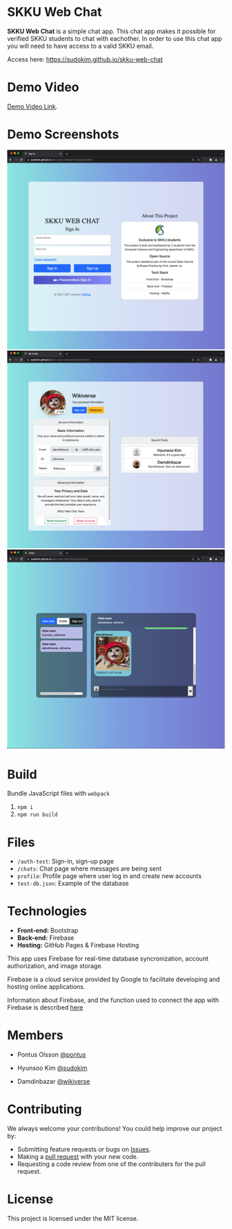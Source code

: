 # SKKU Web Chat

**SKKU Web Chat** is a simple chat app. This chat app makes it possible for verified SKKU students to chat with eachother. In order to use this chat app you will need to have access to a valid SKKU email.

Access here: https://sudokim.github.io/skku-web-chat

# Demo Video
[Demo Video Link](https://www.youtube.com/watch?v=aMtrUmNr1gA).

# Demo Screenshots
![Sign in screen](screenshots/ss1.png)
![Profile screen](screenshots/ss2.png)
![Chat screen](screenshots/ss3.png)

# Build

Bundle JavaScript files with `webpack`

1. `npm i`
2. `npm run build`

# Files

- `/auth-test`: Sign-in, sign-up page
- `/chats`: Chat page where messages are being sent
- `profile`: Profile page where user log in and create new accounts
- `test-db.json`: Example of the database

# Technologies
   - **Front-end:** Bootstrap
   - **Back-end:** Firebase
   - **Hosting:** GitHub Pages & Firebase Hosting

This app uses Firebase for real-time database syncronization, account authorization, and image storage. 

Firebase is a cloud service provided by Google to facilitate developing and hosting online applications.

Information about Firebase, and the function used to connect the app with Firebase is described [here](https://github.com/sudokim/skku-web-chat/blob/main/src/README.md)

# Members

- Pontus Olsson
  [@pontus](https://github.com/nosslo)

- Hyunsoo Kim
  [@sudokim](https://github.com/sudokim)

- Damdinbazar
  [@wikiverse](https://github.com/wikiverse)

# Contributing

We always welcome your contributions! You could help improve our project by:

- Submitting feature requests or bugs on [Issues](https://github.com/sudokim/skku-web-chat/issues).
- Making a [pull request](https://github.com/sudokim/skku-web-chat/pulls) with your new code.
- Requesting a code review from one of the contributers for the pull request.

# License

This project is licensed under the MIT license.
